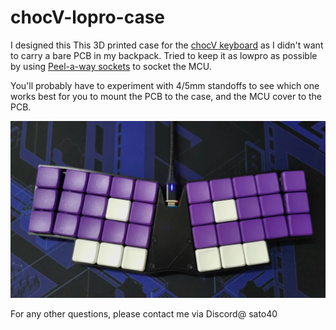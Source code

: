 # chocV-lopro-case
I designed this This 3D printed case for the [chocV keyboard](https://github.com/brickbots/chocV) as I didn't want to carry a bare PCB in my backpack. Tried to keep it as lowpro as possible by using [Peel-a-way sockets](https://ringerkeys.com/products/peel-a-way-sockets?srsltid=AfmBOoqq7pW5NGu-P4Lz0iNo3D_aoGtuXLu2mxBiXnGurEGPGoyi0mkQ) to socket the MCU.

You'll probably have to experiment with 4/5mm standoffs to see which one works best for you to mount the PCB to the case, and the MCU cover to the PCB.

![Image 1](/pictures/chocV1.jpg)

For any other questions, please contact me via Discord@ sato40
